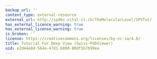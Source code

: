 ```yaml
---
backup_url: ''
content_type: external-resource
external_url: http://spdbv.vital-it.ch/TheMolecularLevel/SPVTut/
has_external_licence_warning: true
has_external_license_warning: true
is_broken: ''
license: https://creativecommons.org/licenses/by-nc-sa/4.0/
title: Tutorial For Deep View (Swiss-PdbViewer)
uid: e2d44e8d-564a-47d1-b88d-80df5b7699ea
---
```

